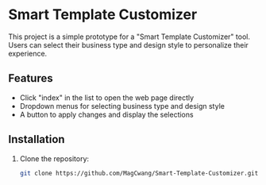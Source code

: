 # Smart Template Customizer

This project is a simple prototype for a "Smart Template Customizer" tool. Users can select their business type and design style to personalize their experience.

## Features

- Click "index" in the list to open the web page directly
- Dropdown menus for selecting business type and design style
- A button to apply changes and display the selections

## Installation

1. Clone the repository:
   ```bash
   git clone https://github.com/MagCwang/Smart-Template-Customizer.git
